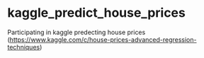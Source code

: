 # kaggle_predict_house_prices
Participating in kaggle predecting house prices (https://www.kaggle.com/c/house-prices-advanced-regression-techniques)

